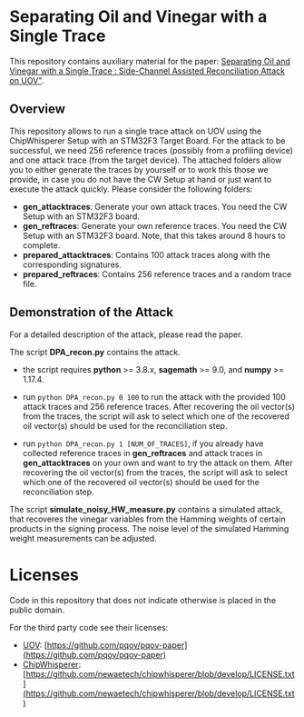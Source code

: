 # Separating Oil and Vinegar with a Single Trace

This repository contains auxiliary material for the paper: [Separating Oil and Vinegar with a Single Trace : 
Side-Channel Assisted Reconciliation Attack on UOV"](https://eprint.iacr.org/2023/335).

## Overview
This repository allows to run a single trace attack on UOV using the ChipWhisperer Setup with an STM32F3 Target Board. For the attack to be successful, we need 256 reference traces (possibly from a profiling device) and one attack trace (from the target device). The attached folders allow you to either generate the traces by yourself or to work this those we provide, in case you do not have the CW Setup at hand or just want to execute the attack quickly. Please consider the following folders:

- **gen_attacktraces**: Generate your own attack traces. You need the CW Setup with an STM32F3 board.
- **gen_reftraces**: Generate your own reference traces. You need the CW Setup with an STM32F3 board. Note, that this takes around 8 hours to complete.
- **prepared_attacktraces**: Contains 100 attack traces along with the corresponding signatures.
- **prepared_reftraces**: Contains 256 reference traces and a random trace file.


## Demonstration of the Attack
For a detailed description of the attack, please read the paper.

The script **DPA_recon.py** contains the attack.

- the script requires **python** >= 3.8.x, **sagemath** >= 9.0, and **numpy** >= 1.17.4.

- run `python DPA_recon.py 0 100` to run the attack with the provided 100 attack traces and 256 reference traces. After recovering the oil vector(s) from the traces, the script will ask to select which one of the recovered oil vector(s) should be used for the reconciliation step.

- run `python DPA_recon.py 1 [NUM_OF_TRACES]`, if you already have collected reference traces in **gen_reftraces** and attack traces in **gen_attacktraces** on your own and want to try the attack on them. After recovering the oil vector(s) from the traces, the script will ask to select which one of the recovered oil vector(s) should be used for the reconciliation step.

The script **simulate_noisy_HW_measure.py** contains a simulated attack, that recoveres the vinegar variables from the Hamming weights of certain products in the signing process. The noise level of the simulated Hamming weight measurements can be adjusted.

# Licenses

Code in this repository that does not indicate otherwise is placed in the public domain.

For the third party code see their licenses:

- [UOV](https://github.com/pqov/pqov-paper): [https://github.com/pqov/pqov-paper](https://github.com/pqov/pqov-paper)
- [ChipWhisperer](https://github.com/newaetech/chipwhisperer): [https://github.com/newaetech/chipwhisperer/blob/develop/LICENSE.txt](https://github.com/newaetech/chipwhisperer/blob/develop/LICENSE.txt)
